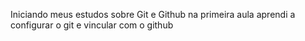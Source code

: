 Iniciando meus estudos sobre Git e Github
na primeira aula aprendi a configurar o git e vincular com o github
